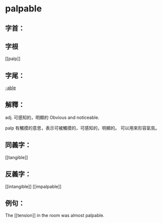 # palpable


## 字首：

## 字根
[[palp]]

## 字尾：
[-able](/Root%20Prefix%20and%20Suffix/A/-able.md)


## 解釋：
adj.
可感知的，明顯的
Obvious and noticeable.

palp 有觸摸的意思，表示可被觸摸的，可感知的，明顯的。
可以用來形容氣氛。
## 同義字：
[[tangible]]

## 反義字：
[[intangible]]
[[impalpable]]

## 例句：
The [[tension]] in the room was almost palpable.